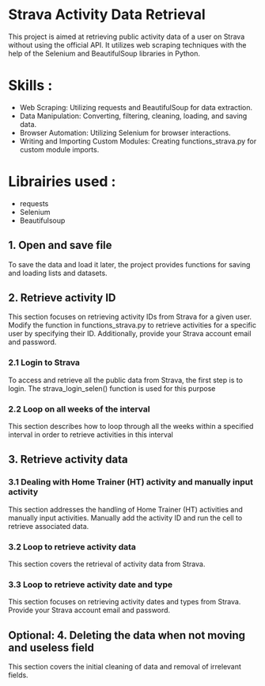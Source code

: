 # Strava Activity Data Retrieval
This project is aimed at retrieving public activity data of a user on Strava without using the official API. It utilizes web scraping techniques with the help of the Selenium and BeautifulSoup libraries in Python.

# Skills : 
- Web Scraping: Utilizing requests and BeautifulSoup for data extraction.
- Data Manipulation: Converting, filtering, cleaning, loading, and saving data.
- Browser Automation: Utilizing Selenium for browser interactions.
- Writing and Importing Custom Modules: Creating functions_strava.py for custom module imports.
  
# Librairies used : 
- requests
- Selenium
- Beautifulsoup

## 1. Open and save file
To save the data and load it later, the project provides functions for saving and loading lists and datasets.

## 2. Retrieve activity ID 
This section focuses on retrieving activity IDs from Strava for a given user. Modify the function in functions_strava.py to retrieve activities for a specific user by specifying their ID. Additionally, provide your Strava account email and password.

### 2.1 Login to Strava
To access and retrieve all the public data from Strava, the first step is to login. The strava_login_selen() function is used for this purpose 

### 2.2 Loop on all weeks of the interval
This section describes how to loop through all the weeks within a specified interval in order to retrieve activities in this interval

## 3. Retrieve activity data

### 3.1 Dealing with Home Trainer (HT) activity and manually input activity
This section addresses the handling of Home Trainer (HT) activities and manually input activities. Manually add the activity ID and run the cell to retrieve associated data.

### 3.2 Loop to retrieve activity data
This section covers the retrieval of activity data from Strava.

### 3.3 Loop to retrieve activity date and type
This section focuses on retrieving activity dates and types from Strava. Provide your Strava account email and password.

## Optional: 4. Deleting the data when not moving and useless field
This section covers the initial cleaning of data and removal of irrelevant fields.
